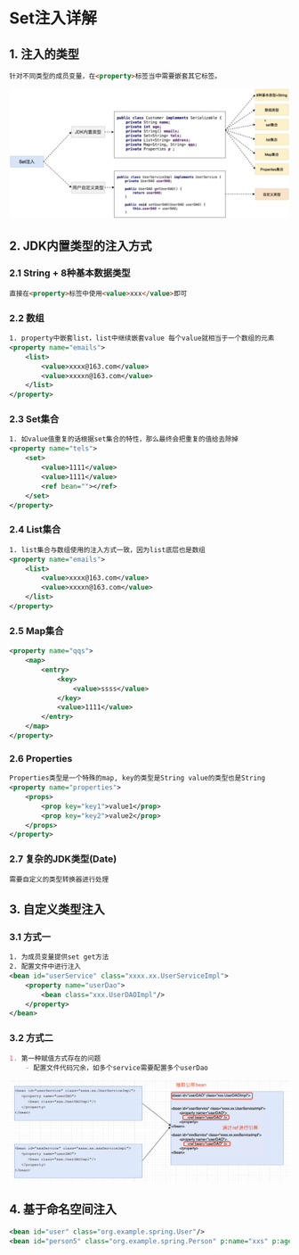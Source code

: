 # Set注入详解

## 1. 注入的类型
```markdown
针对不同类型的成员变量，在<property>标签当中需要嵌套其它标签。
```
![配置类型](/assets/spring/spring_set_classtype.png)

## 2. JDK内置类型的注入方式
### 2.1 String + 8种基本数据类型
```markdown
直接在<property>标签中使用<value>xxx</value>即可
```
### 2.2 数组
```xml
1. property中嵌套list，list中继续嵌套value 每个value就相当于一个数组的元素
<property name="emails">
    <list>
        <value>xxxx@163.com</value>
        <value>xxxxn@163.com</value>
    </list>
</property>
```
### 2.3 Set集合
```xml
1. 如value值重复的话根据set集合的特性，那么最终会把重复的值给去除掉
<property name="tels">
    <set>
        <value>1111</value>
        <value>1111</value>
        <ref bean=""></ref>
    </set>
</property>
```
### 2.4 List集合
```xml
1. list集合与数组使用的注入方式一致，因为list底层也是数组
<property name="emails">
    <list>
        <value>xxxx@163.com</value>
        <value>xxxxn@163.com</value>
    </list>
</property>
```

### 2.5 Map集合
```xml
<property name="qqs">
    <map>
        <entry>
            <key>
                <value>ssss</value>
            </key>
            <value>1111</value>
        </entry>
    </map>
</property>
```

### 2.6 Properties
```xml
Properties类型是一个特殊的map, key的类型是String value的类型也是String
<property name="properties">
    <props>
        <prop key="key1">value1</prop>
        <prop key="key2">value2</prop>
    </props>
</property>
```

### 2.7 复杂的JDK类型(Date)
```markdown
需要自定义的类型转换器进行处理
```

## 3. 自定义类型注入
### 3.1 方式一
```xml
1. 为成员变量提供set get方法
2. 配置文件中进行注入
<bean id="userService" class="xxxx.xx.UserServiceImpl">
    <property name="userDao">
        <bean class="xxx.UserDAOImpl"/>
    </property>
</bean>
```
### 3.2 方式二
```markdown
1. 第一种赋值方式存在的问题
    - 配置文件代码冗余，如多个service需要配置多个userDao
```
![自定义类型注入](/assets/spring/spring_set_diyclasstype.png)

## 4. 基于命名空间注入
```xml
<bean id="user" class="org.example.spring.User"/>
<bean id="person5" class="org.example.spring.Person" p:name="xxs" p:age="18" p:user-ref="user"/>
```